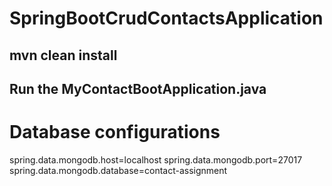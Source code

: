 # SpringBootCrudContactsApplication

## mvn clean install
## Run the MyContactBootApplication.java

# Database configurations

spring.data.mongodb.host=localhost
spring.data.mongodb.port=27017
spring.data.mongodb.database=contact-assignment
